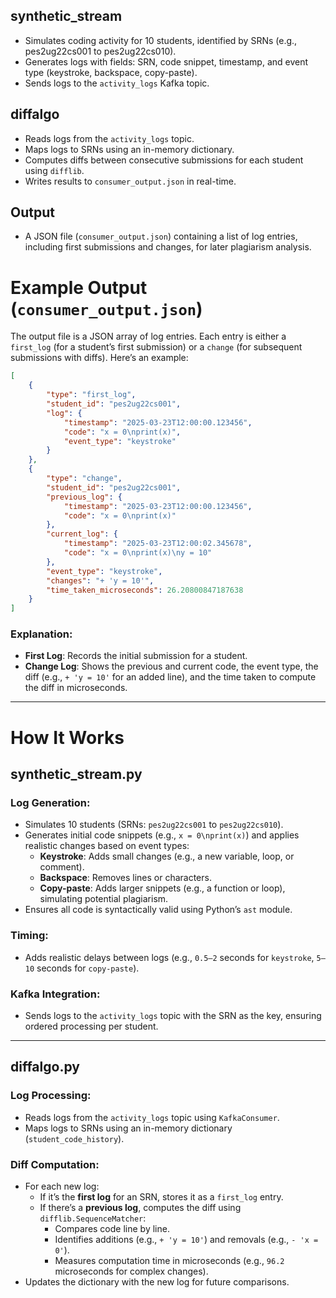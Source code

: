 ## synthetic_stream
- Simulates coding activity for 10 students, identified by SRNs (e.g., pes2ug22cs001 to pes2ug22cs010).
- Generates logs with fields: SRN, code snippet, timestamp, and event type (keystroke, backspace, copy-paste).
- Sends logs to the `activity_logs` Kafka topic.

## diffalgo
- Reads logs from the `activity_logs` topic.
- Maps logs to SRNs using an in-memory dictionary.
- Computes diffs between consecutive submissions for each student using `difflib`.
- Writes results to `consumer_output.json` in real-time.

## Output
- A JSON file (`consumer_output.json`) containing a list of log entries, including first submissions and changes, for later plagiarism analysis.

# Example Output (`consumer_output.json`)
The output file is a JSON array of log entries. Each entry is either a `first_log` (for a student’s first submission) or a `change` (for subsequent submissions with diffs). Here’s an example:

```json
[
    {
        "type": "first_log",
        "student_id": "pes2ug22cs001",
        "log": {
            "timestamp": "2025-03-23T12:00:00.123456",
            "code": "x = 0\nprint(x)",
            "event_type": "keystroke"
        }
    },
    {
        "type": "change",
        "student_id": "pes2ug22cs001",
        "previous_log": {
            "timestamp": "2025-03-23T12:00:00.123456",
            "code": "x = 0\nprint(x)"
        },
        "current_log": {
            "timestamp": "2025-03-23T12:00:02.345678",
            "code": "x = 0\nprint(x)\ny = 10"
        },
        "event_type": "keystroke",
        "changes": "+ 'y = 10'",
        "time_taken_microseconds": 26.20800847187638
    }
]
```

### Explanation:
- **First Log**: Records the initial submission for a student.
- **Change Log**: Shows the previous and current code, the event type, the diff (e.g., `+ 'y = 10'` for an added line), and the time taken to compute the diff in microseconds.

---

# How It Works

## synthetic_stream.py

### Log Generation:
- Simulates 10 students (SRNs: `pes2ug22cs001` to `pes2ug22cs010`).
- Generates initial code snippets (e.g., `x = 0\nprint(x)`) and applies realistic changes based on event types:
  - **Keystroke**: Adds small changes (e.g., a new variable, loop, or comment).
  - **Backspace**: Removes lines or characters.
  - **Copy-paste**: Adds larger snippets (e.g., a function or loop), simulating potential plagiarism.
- Ensures all code is syntactically valid using Python’s `ast` module.

### Timing:
- Adds realistic delays between logs (e.g., `0.5–2` seconds for `keystroke`, `5–10` seconds for `copy-paste`).

### Kafka Integration:
- Sends logs to the `activity_logs` topic with the SRN as the key, ensuring ordered processing per student.

---

## diffalgo.py

### Log Processing:
- Reads logs from the `activity_logs` topic using `KafkaConsumer`.
- Maps logs to SRNs using an in-memory dictionary (`student_code_history`).

### Diff Computation:
- For each new log:
  - If it’s the **first log** for an SRN, stores it as a `first_log` entry.
  - If there’s a **previous log**, computes the diff using `difflib.SequenceMatcher`:
    - Compares code line by line.
    - Identifies additions (e.g., `+ 'y = 10'`) and removals (e.g., `- 'x = 0'`).
    - Measures computation time in microseconds (e.g., `96.2` microseconds for complex changes).
- Updates the dictionary with the new log for future comparisons.



